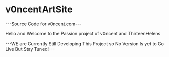 # v0ncentArtSite
---Source Code for v0ncent.com---

Hello and Welcome to the Passion project of v0ncent and ThirteenHelens

---WE are Currently Still Developing This Project so No Version Is yet to Go Live But Stay Tuned!---

